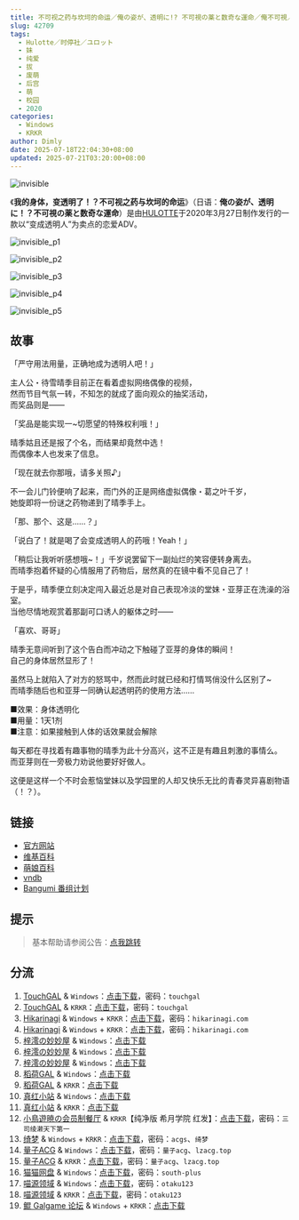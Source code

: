 ```yaml
---
title: 不可视之药与坎坷的命运／俺の姿が、透明に!? 不可視の薬と数奇な運命／俺不可視／orefukashi／Orefuka／透明药
slug: 42709
tags:
  - Hulotte／时停社／ユロット
  - 妹
  - 纯爱
  - 拔
  - 废萌
  - 后宫
  - 萌
  - 校园
  - 2020
categories:
  - Windows
  - KRKR
author: Dimly
date: 2025-07-18T22:04:30+08:00
updated: 2025-07-21T03:20:00+08:00
---
```


![invisible](https://static.saop.cc/vns/img/invisible.webp)

《**我的身体，变透明了！？不可视之药与坎坷的命运**》（日语：**俺の姿が、透明に！？不可視の薬と数奇な運命**）是由[HULOTTE](https://zh.moegirl.org.cn/HULOTTE)于2020年3月27日制作发行的一款以“变成透明人”为卖点的恋爱ADV。

<!--more-->

![invisible_p1](https://static.saop.cc/vns/img/invisible_p1.webp)

![invisible_p2](https://static.saop.cc/vns/img/invisible_p2.webp)

![invisible_p3](https://static.saop.cc/vns/img/invisible_p3.webp)

![invisible_p4](https://static.saop.cc/vns/img/invisible_p4.webp)

![invisible_p5](https://static.saop.cc/vns/img/invisible_p5.webp)

## 故事

「严守用法用量，正确地成为透明人吧！」

主人公・待雪晴季目前正在看着虚拟网络偶像的视频，  
然而节目气氛一转，不知怎的就成了面向观众的抽奖活动，  
而奖品则是——

「奖品是能实现一~切愿望的特殊权利哦！」

晴季姑且还是报了个名，而结果却竟然中选！  
而偶像本人也发来了信息。

「现在就去你那哦，请多关照♪」

不一会儿门铃便响了起来，而门外的正是网络虚拟偶像・葛之叶千岁，  
她旋即将一份谜之药物递到了晴季手上。

「那、那个、这是……？」

「说白了！就是喝了会变成透明人的药哦！Yeah！」

「稍后让我听听感想哦~！」千岁说罢留下一副灿烂的笑容便转身离去。  
而晴季抱着怀疑的心情服用了药物后，居然真的在镜中看不见自己了！

于是乎，晴季便立刻决定闯入最近总是对自己表现冷淡的堂妹・亚芽正在洗澡的浴室。  
当他尽情地观赏着那副可口诱人的躯体之时——

「喜欢、哥哥」

晴季无意间听到了这个告白而冲动之下触碰了亚芽的身体的瞬间！  
自己的身体居然显形了！

虽然马上就陷入了对方的怒骂中，然而此时就已经和打情骂俏没什么区别了~  
而晴季随后也和亚芽一同确认起透明药的使用方法……

■效果：身体透明化  
■用量：1天1剂  
■注意：如果接触到人体的话效果就会解除

每天都在寻找着有趣事物的晴季为此十分高兴，这不正是有趣且刺激的事情么。  
而亚芽则在一旁极力劝说他要好好做人。

这便是这样一个不时会惹恼堂妹以及学园里的人却又快乐无比的青春灵异喜剧物语（！？）。

## 链接

- [官方网站](https://hulotte.jp/product/invisible/)
- [维基百科](https://zh.wikipedia.org/wiki/%E6%88%91%E7%9A%84%E8%BA%AB%E9%AB%94%E8%AE%8A%E5%BE%97%E9%80%8F%E6%98%8E%EF%BC%81%EF%BC%9F%E9%9A%B1%E5%BD%A2%E8%97%A5%E8%88%87%E5%9D%8E%E5%9D%B7%E7%9A%84%E5%91%BD%E9%81%8B)
- [萌娘百科](https://zh.moegirl.org.cn/%E6%88%91%E7%9A%84%E8%BA%AB%E4%BD%93%EF%BC%8C%E5%8F%98%E9%80%8F%E6%98%8E%E4%BA%86%EF%BC%81%EF%BC%9F%E4%B8%8D%E5%8F%AF%E8%A7%86%E4%B9%8B%E8%8D%AF%E4%B8%8E%E5%9D%8E%E5%9D%B7%E7%9A%84%E5%91%BD%E8%BF%90)
- [vndb](https://vndb.org/v26989)
- [Bangumi 番组计划](https://bgm.tv/subject/293734)

## 提示

> 基本帮助请参阅公告：[点我跳转](/)

## 分流

1.  [TouchGAL](https://www.touchgal.us/) & `Windows`：[点击下载](https://pan.touchgal.net/s/AdVhP)，密码：`touchgal`
2.  [TouchGAL](https://www.touchgal.us/) & `KRKR`：[点击下载](https://pan.touchgal.net/s/b95T5)，密码：`touchgal`
3.  [Hikarinagi](https://www.hikarinagi.net/) & `Windows` + `KRKR`：[点击下载](https://pan.yurari.moe/s/vmLsj)，密码：`hikarinagi.com`
4.  [Hikarinagi](https://www.hikarinagi.net/) & `Windows` + `KRKR`：[点击下载](https://pan.yurari.moe/s/VOQMtL)，密码：`hikarinagi.com`
5.  [梓澪の妙妙屋](https://zi0.cc/) & `Windows`：[点击下载](https://zi0.cc/d/%E5%90%88%E9%9B%86%E7%B3%BB%E5%88%97/%E5%8D%97%2BGalGame%E6%B1%89%E5%8C%96%E5%8C%BA%E5%85%A8%E5%8C%BA%E8%B5%84%E6%BA%90%E5%A4%87%E4%BB%BD/02/%5BHULOTTE%5D%20%E4%BF%BA%E3%81%AE%E5%A7%BF%E3%81%8C%E3%80%81%E9%80%8F%E6%98%8E%E3%81%AB!%20%E4%B8%8D%E5%8F%AF%E8%A6%96%E3%81%AE%E8%96%AC%E3%81%A8%E6%95%B0%E5%A5%87%E3%81%AA%E9%81%8B%E5%91%BD%20%20%E4%B8%8D%E5%8F%AF%E8%A7%86%E4%B9%8B%E8%8D%AF%E4%B8%8E%E5%9D%8E%E5%9D%B7%E7%9A%84%E5%91%BD%E8%BF%90%20%E6%B1%89%E5%8C%96%E7%A1%AC%E7%9B%98%E7%89%88%5B%E5%B8%8C%E6%9C%88%E5%AD%A6%E9%99%A2%26%E7%BA%A2%E5%8F%91%E5%B0%8F%E5%A5%B3%E5%AD%A9%20%E6%B1%89%E5%8C%96%E7%BB%84%5D.zip?sign=lbOw72rOtyTkg9WYlmXDceGpLEd0caVeYf6EON27JOE=:0)
6.  [梓澪の妙妙屋](https://zi0.cc/) & `Windows`：[点击下载](https://zi0.cc/d/%E5%90%88%E9%9B%86%E7%B3%BB%E5%88%97/%E6%B1%89%E5%8C%96galgame%E4%BC%9A%E7%A4%BE%E5%90%88%E9%9B%86/%E6%B1%89%E5%8C%96%E4%BC%9A%E7%A4%BE%E5%90%88%E9%9B%86%E9%83%A8%E5%88%86%20part7/CUFFS/HULOTTE/%5B200327%5D%5BHULOTTE%5D%20%E4%BF%BA%E3%81%AE%E5%A7%BF%E3%81%8C%E3%80%81%E9%80%8F%E6%98%8E%E3%81%AB%EF%BC%81%EF%BC%9F%E4%B8%8D%E5%8F%AF%E8%A6%96%E3%81%AE%E8%96%AC%E3%81%A8%E6%95%B0%E5%A5%87%E3%81%AA%E9%81%8B%E5%91%BD.rar?sign=OxMUMpqHp3V-HBEtfJrwr4JSzsm6aWhpiNoJ00mBXXg=:0)
7.  [梓澪の妙妙屋](https://zi0.cc/) & `Windows`：[点击下载](https://zi0.cc/d/%E5%90%88%E9%9B%86%E7%B3%BB%E5%88%97/%E6%B5%AE%E5%A3%AB%E5%BE%B7galgame%E6%B8%B8%E6%88%8F%E5%90%88%E9%9B%86/5/2020%E5%B9%B43%E6%9C%88/%5B200327%5D%5BHULOTTE%5D%20%E4%BF%BA%E3%81%AE%E5%A7%BF%E3%81%8C%E3%80%81%E9%80%8F%E6%98%8E%E3%81%AB%EF%BC%81%EF%BC%9F%E4%B8%8D%E5%8F%AF%E8%A6%96%E3%81%AE%E8%96%AC%E3%81%A8%E6%95%B0%E5%A5%87%E3%81%AA%E9%81%8B%E5%91%BD%20%E5%88%9D%E5%9B%9E%E7%89%88%20DL%E7%89%88%20(files).rar?sign=2UTyc9_kV-Z41hS6p0xkUswbZ6pm8X6D9u7ee55ZOKU=:0)
8.  [稻荷GAL](https://inarigal.com/) & `Windows`：[点击下载](https://enir.atrimoe.com/PC-2/HULOTTE/%E4%B8%8D%E5%8F%AF%E8%A7%86%E4%B9%8B%E8%8D%AF%E4%B8%8E%E5%9D%8E%E5%9D%B7%E7%9A%84%E5%91%BD%E8%BF%90.zip)
9.  [稻荷GAL](https://inarigal.com/) & `KRKR`：[点击下载](https://enir.atrimoe.com/KRKR/%E4%B8%8D%E5%8F%AF%E8%A7%86%E4%B9%8B%E8%8D%AF%E4%B8%8E%E5%9D%8E%E5%9D%B7%E7%9A%84%E5%91%BDv1.1.7z)
10.  [真红小站](https://www.shinnku.com/) & `Windows`：[点击下载](https://download.shinnku.com/file/shinnku/0/win/%E4%B8%8D%E5%8F%AF%E8%A7%86%E4%B9%8B%E8%8D%AF%E4%B8%8E%E5%9D%8E%E5%9D%B7%E7%9A%84%E5%91%BD%E8%BF%90v1.1.7z)
11.  [真红小站](https://www.shinnku.com/) & `KRKR`：[点击下载](https://download.shinnku.com/file/shinnku/0/krkr/%E4%B8%8D%E5%8F%AF%E8%A7%86%E4%B9%8B%E8%8D%AF%E4%B8%8E%E5%9D%8E%E5%9D%B7%E7%9A%84%E5%91%BD%E8%BF%90/%E4%B8%8D%E5%8F%AF%E8%A7%86%E4%B9%8B%E8%8D%AF%E4%B8%8E%E5%9D%8E%E5%9D%B7%E7%9A%84%E5%91%BD%E8%BF%90v1.1.kr)
12.  [小鳥遊暁の会员制餐厅](https://t-satoru.top/) & `KRKR`【纯净版 希月学院 红发】：[点击下载](https://pan.t-satoru.top/d/s3b/TP/%E9%80%8F%E6%98%8E%E8%8D%AF/v2_DA_%E9%80%8F%E6%98%8E%E8%8D%AF.rar?sign=prfX2-vsWmSbioW9q9JoEMAQqJrpgDPeB4XC4-Ij4bA=:0)，密码：`三司绫濑天下第一`
13.  [绮梦](https://acgs.one/) & `Windows` + `KRKR`：[点击下载](https://game.acgs.one/game/581.html)，密码：`acgs`、`绮梦`
14.  [量子ACG](https://lzacg.org/) & `Windows`：[点击下载](https://lzacg.org/3679)，密码：`量子acg`、`lzacg.top`
15.  [量子ACG](https://lzacg.org/) & `KRKR`：[点击下载](https://lzacg.org/3719)，密码：`量子acg`、`lzacg.top`
16.  [猫猫网盘](https://catcat.cloud/) & `Windows`：[点击下载](https://catcat.cloud/d/GalGame/SP%E5%90%8E%E7%AB%AF1%5BGalGame%E5%88%86%E5%8C%BA%5D/GalGame%E5%90%88%E9%9B%86-05%E5%8F%B7%E6%9C%BA/Part22/%5BHULOTTE%5D%20%E4%B8%8D%E5%8F%AF%E8%A7%86%E4%B9%8B%E8%8D%AF%E4%B8%8E%E5%9D%8E%E5%9D%B7%E7%9A%84%E5%91%BD%E8%BF%90%EF%BC%8F%E4%BF%BA%E3%81%AE%E5%A7%BF%E3%81%8C%E3%80%81%E9%80%8F%E6%98%8E%E3%81%AB%EF%BC%81%EF%BC%9F%E4%B8%8D%E5%8F%AF%E8%A6%96%E3%81%AE%E8%96%AC%E3%81%A8%E6%95%B0%E5%A5%87%E3%81%AA%E9%81%8B%E5%91%BD%E3%80%90%E5%B8%8C%E6%9C%88%E5%AD%A6%E5%9B%AD%26%E7%BA%A2%E5%8F%91%E5%B0%8F%E5%A5%B3%E5%AD%A9%E3%80%91%5BVer1.1%5D.rar)，密码：`south-plus`
17.  [喵源领域](https://www.nyantaku.com/) & `Windows`：[点击下载](https://www.nullcloud.top/d/Game/HULOTTE/%5BWindows%5D%E4%B8%8D%E5%8F%AF%E8%A7%86%E4%B9%8B%E8%8D%AF%E4%B8%8E%E5%9D%8E%E5%9D%B7%E7%9A%84%E5%91%BD%E8%BF%90.7z?sign=YR1vXKs3-2nBWn-meVaGA8gzybQhbgd0HiBnBkR79d0=:0)，密码：`otaku123`
18.  [喵源领域](https://www.nyantaku.com/) & `KRKR`：[点击下载](https://www.nullcloud.top/d/Game/HULOTTE/%5BKirikiroid2%5D%E4%B8%8D%E5%8F%AF%E8%A7%86%E4%B9%8B%E8%8D%AF%E4%B8%8E%E5%9D%8E%E5%9D%B7%E7%9A%84%E5%91%BD%E8%BF%90.7z?sign=SEX1zz2E6tuycKAWjMf4oTi2mKdYLaK2js4uwHvGcJk=:0)，密码：`otaku123`
19.  [鲲 Galgame 论坛](https://kungal.com) & `Windows` + `KRKR`：[点击下载](https://www.kungal.com/galgame/266)
